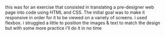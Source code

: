 this was for an exercise that consisted in translating a pre-designer web page into code using HTML and CSS. The initial goal was to make it responsive in order for it to be viewed on a variety of screens. i used flexbox.
i struggled a little to position the images & text to match the design but with some more practice i'll do it in no time